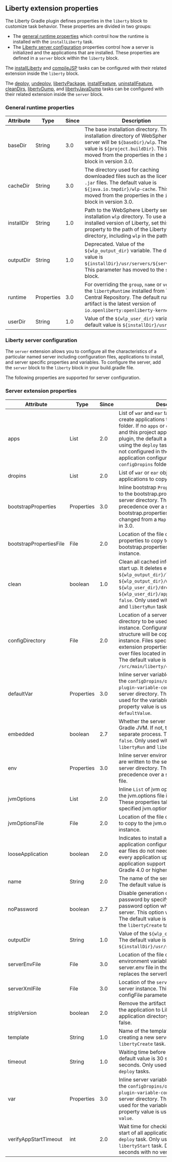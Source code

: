 ## Liberty extension properties
The Liberty Gradle plugin defines properties in the `liberty` block to customize task behavior.
These properties are divided in two groups:
* The [general runtime properties](#general-runtime-properties) which control how the runtime is installed with the `installLiberty` task.
* The [Liberty server configuration](#liberty-server-configuration) properties control how a server is initialized and the applications that are installed. These properties are defined in a `server` block within the `liberty` block.

The [installLiberty](installLiberty.md) and [compileJSP](compileJsp.md) tasks can be configured with their related extension inside the `liberty` block.

The [deploy](deploy.md), [undeploy](undeploy.md), [libertyPackage](libertyPackage.md), [installFeature](installFeature.md), [uninstallFeature](uninstallFeature.md), [cleanDirs](clean.md), [libertyDump](libertyDump.md), and [libertyJavaDump](libertyJavaDump.md) tasks can be configured with their related extension inside the `server` block.

### General runtime properties

| Attribute | Type | Since | Description | Required |
| --------- | ---- | ----- | ----------- | ---------|
| baseDir | String | 3.0 | The base installation directory. The actual installation directory of WebSphere Liberty server will be `${baseDir}/wlp`. The default value is `${project.buildDir}`. This was moved from the properties in the `install` block in version 3.0.| No |
| cacheDir | String | 3.0 | The directory used for caching downloaded files such as the license or `.jar` files. The default value is `${java.io.tmpdir}/wlp-cache`. This was moved from the properties in the `install` block in version 3.0.| No |
| installDir | String | 1.0 | Path to the WebSphere Liberty server installation `wlp` directory. To use a pre-installed version of Liberty, set this property to the path of the Liberty `wlp` directory, including `wlp` in the path. | No |
| outputDir | String | 1.0 | Deprecated. Value of the `${wlp_output_dir}` variable. The default value is `${installDir}/usr/servers/${serverName}`. This parameter has moved to the `server` block. | No |
| runtime | Properties | 3.0 | For overriding the `group`, `name` or `version` of the `libertyRuntime` installed from The Central Repository. The default runtime artifact is the latest version of `io.openliberty:openliberty-kernel`.
| userDir | String | 1.0 | Value of the `${wlp_user_dir}` variable. The default value is `${installDir}/usr/`. | No |

### Liberty server configuration

The `server` extension allows you to configure all the characteristics of a particular named server including configuration files, applications to install, and server specific properties and variables. To configure the server, add the `server` block to the `liberty` block in your build.gradle file. 

The following properties are supported for server configuration.

### Server extension properties

| Attribute | Type  | Since | Description | Required |
| --------- | ----- | ----- | ----------- | -------- |
| apps | List | 2.0 | List of `war` and `ear` task objects used to create applications to copy to the `apps` folder. If no `apps` or `dropins` are configured and this project applies the `war` or `ear` plugin, the default application is installed using the `deploy` task. If the application is not configured in the server.xml file, application configuration is added to the `configDropins` folder. | No |
| dropins | List | 2.0 | List of `war` or `ear` objects used to create applications to copy to the `dropins` folder. | No |
| bootstrapProperties| Properties | 3.0 | Inline bootstrap `Properties` that are written to the bootstrap.properties file in the server directory. These properties take precedence over a specified bootstrap.properties file. This was changed from a `Map` to a `Properties` object in 3.0.| No|
| bootstrapPropertiesFile| File | 2.0 | Location of the file containing server properties to copy to the bootstrap.properties file in the server instance.| No |
| clean | boolean | 1.0 | Clean all cached information on server start up. It deletes every file in the `${wlp_output_dir}/logs`, `${wlp_output_dir}/workarea`, `${wlp_user_dir}/dropins` or `${wlp_user_dir}/apps`. The default value is `false`. Only used with the `libertyStart` and `libertyRun` tasks. | No |
| configDirectory| File | 2.0 | Location of a server configuration directory to be used by the server instance. Configuration files and folder structure will be copied to the server instance. Files specified by other server extension properties will take precedence over files located in the configDirectory. The default value is `/src/main/liberty/config`. | No|
| defaultVar | Properties | 3.0 | Inline server variables that are written to the `configDropins/overrides/liberty-plugin-variable-config.xml` file in the server directory. The property name is used for the variable `name`, and the property value is used for the variable `defaultValue`.| No|
| embedded | boolean | 2.7 | Whether the server is [embedded](https://www.ibm.com/support/knowledgecenter/SSD28V_9.0.0/com.ibm.websphere.wlp.core.doc/ae/twlp_extend_embed.html) in the Gradle JVM. If not, the server will run as a separate process. The default value is `false`. Only used with the `libertyStart`, `libertyRun` and `libertyStop` tasks.| No |
| env | Properties | 3.0 | Inline server environment variables that are written to the server.env file in the server directory. These properties take precedence over a specified server.env file.| No|
| jvmOptions| List | 2.0 | Inline `List` of jvm options that is written to the jvm.options file in the server directory. These properties take precedence over a specified jvm.options file.| No|
| jvmOptionsFile| File | 2.0 | Location of the file containing JVM options to copy to the jvm.options file in the server instance.| No|
| looseApplication | boolean | 2.0 | Indicates to install application using loose application configuration so that war or ear files do not need to be regenerated for every application update. The loose application support for ear files requires Gradle 4.0 or higher.  The default is `true`. | No |
| name | String | 2.0 | The name of the server instance to create. The default value is `defaultServer`. | No |
| noPassword | boolean | 2.7 | Disable generation of the default keystore password by specifying the --no-password option when creating a new server. This option was added in 18.0.0.3. The default value is `false`. Only used with the `libertyCreate` task. | No |
| outputDir | String | 1.0 | Value of the `${wlp_output_dir}` variable. The default value is `${installDir}/usr/servers/${serverName}`. | No |
| serverEnvFile | File | 3.0 | Location of the file containing server environment variables to copy to the server.env file in the server instance. This replaces the serverEnv property.| No |
| serverXmlFile | File | 3.0 | Location of the `server.xml` file used by the server instance. This replaces the configFile parameter.| No|
| stripVersion | boolean | 2.0 | Remove the artifact version when copying the application to Liberty runtime's application directory. The default value is false.  | No |
| template | String | 1.0 | Name of the template to use when creating a new server. Only used with the `libertyCreate` task. | No |
| timeout | String | 1.0 | Waiting time before the server starts. The default value is 30 seconds. The unit is seconds. Only used with `libertyStart` and `deploy` tasks. | No |
| var | Properties | 3.0 | Inline server variables that are written to the `configDropins/overrides/liberty-plugin-variable-config.xml` file in the server directory. The property name is used for the variable `name`, and the property value is used for the variable `value`.| No|
| verifyAppStartTimeout | int | 2.0 | Wait time for checking message logs for start of all applications installed with the `deploy` task. Only used with the `libertyStart` task. Default value is 0 seconds with no verification. | No |
